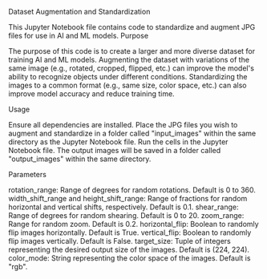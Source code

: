 Dataset Augmentation and Standardization

This Jupyter Notebook file contains code to standardize and augment JPG files for use in AI and ML models.
Purpose

The purpose of this code is to create a larger and more diverse dataset for training AI and ML models. Augmenting the dataset with variations of the same image (e.g., rotated, cropped, flipped, etc.) can improve the model's ability to recognize objects under different conditions. Standardizing the images to a common format (e.g., same size, color space, etc.) can also improve model accuracy and reduce training time.

Usage

Ensure all dependencies are installed.
Place the JPG files you wish to augment and standardize in a folder called "input_images" within the same directory as the Jupyter Notebook file.
Run the cells in the Jupyter Notebook file.
The output images will be saved in a folder called "output_images" within the same directory.

Parameters

rotation_range: Range of degrees for random rotations. Default is 0 to 360.
width_shift_range and height_shift_range: Range of fractions for random horizontal and vertical shifts, respectively. Default is 0.1.
shear_range: Range of degrees for random shearing. Default is 0 to 20.
zoom_range: Range for random zoom. Default is 0.2.
horizontal_flip: Boolean to randomly flip images horizontally. Default is True.
vertical_flip: Boolean to randomly flip images vertically. Default is False.
target_size: Tuple of integers representing the desired output size of the images. Default is (224, 224).
color_mode: String representing the color space of the images. Default is "rgb".
